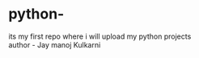 # python-
its my first repo where i will upload my python projects
<br>
author - Jay manoj Kulkarni
<br>

